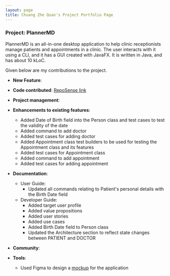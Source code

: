 ```yaml
---
layout: page
title: Chuang Zhe Quan's Project Portfolio Page
---
```


### Project: PlannerMD

PlannerMD is an all-in-one desktop application to help clinic receptionists manage patients and appointments in a clinic. The user interacts with it using a CLI, and it has a GUI created with JavaFX. It is written in Java, and has about 10 kLoC.

Given below are my contributions to the project.

* **New Feature**:

* **Code contributed**: [RepoSense link]()

* **Project management**:

* **Enhancements to existing features**:
  * Added Date of Birth field into the Person class and test cases to test the validity of the date 
  * Added command to add doctor
  * Added test cases for adding doctor
  * Added Appointment class test builders to be used for testing the Appointment class and its features
  * Added test cases for Appointment class
  * Added command to add appointment
  * Added test cases for adding appointment

* **Documentation**:
  * User Guide:
    * Updated all commands relating to Patient's personal details with the Birth Date field
  * Developer Guide:
    * Added target user profile
    * Added value propositions
    * Added user stories
    * Added use cases
    * Added Birth Date field to Person class
    * Updated the Architecture section to reflect state changes between PATIENT and DOCTOR

* **Community**:

* **Tools**:
  * Used Figma to design a [mockup](https://www.figma.com/file/LA0OQ6FUXr87X3lZMcs15E/CS2103T-tP?node-id=0%3A1) for the application
